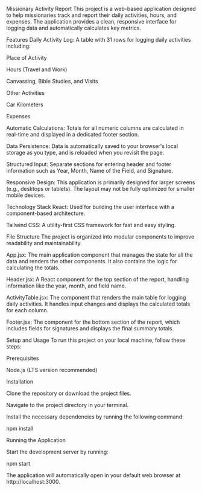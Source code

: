 Missionary Activity Report
This project is a web-based application designed to help missionaries track and report their daily activities, hours, and expenses. The application provides a clean, responsive interface for logging data and automatically calculates key metrics.

Features
Daily Activity Log: A table with 31 rows for logging daily activities including:

Place of Activity

Hours (Travel and Work)

Canvassing, Bible Studies, and Visits

Other Activities

Car Kilometers

Expenses

Automatic Calculations: Totals for all numeric columns are calculated in real-time and displayed in a dedicated footer section.

Data Persistence: Data is automatically saved to your browser's local storage as you type, and is reloaded when you revisit the page.

Structured Input: Separate sections for entering header and footer information such as Year, Month, Name of the Field, and Signature.

Responsive Design: This application is primarily designed for larger screens (e.g., desktops or tablets). The layout may not be fully optimized for smaller mobile devices.

Technology Stack
React: Used for building the user interface with a component-based architecture.

Tailwind CSS: A utility-first CSS framework for fast and easy styling.

File Structure
The project is organized into modular components to improve readability and maintainability.

App.jsx: The main application component that manages the state for all the data and renders the other components. It also contains the logic for calculating the totals.

Header.jsx: A React component for the top section of the report, handling information like the year, month, and field name.

ActivityTable.jsx: The component that renders the main table for logging daily activities. It handles input changes and displays the calculated totals for each column.

Footer.jsx: The component for the bottom section of the report, which includes fields for signatures and displays the final summary totals.

Setup and Usage
To run this project on your local machine, follow these steps:

Prerequisites

Node.js (LTS version recommended)

Installation

Clone the repository or download the project files.

Navigate to the project directory in your terminal.

Install the necessary dependencies by running the following command:

npm install

Running the Application

Start the development server by running:

npm start

The application will automatically open in your default web browser at http://localhost:3000.
